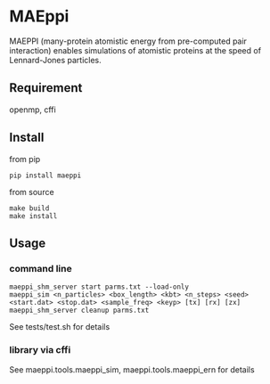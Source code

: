 # MAEppi
MAEPPI (many-protein atomistic energy from pre-computed pair interaction) enables simulations of atomistic proteins at the speed of Lennard-Jones particles.

## Requirement
openmp, cffi

## Install
from pip

    pip install maeppi

from source

    make build
    make install

## Usage
### command line

    maeppi_shm_server start parms.txt --load-only
    maeppi_sim <n_particles> <box_length> <kbt> <n_steps> <seed> <start.dat> <stop.dat> <sample_freq> <keyp> [tx] [rx] [zx]
    maeppi_shm_server cleanup parms.txt

See tests/test.sh for details

### library via cffi
See maeppi.tools.maeppi_sim, maeppi.tools.maeppi_ern for details